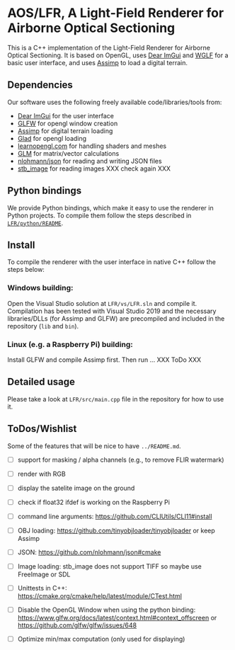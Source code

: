 
# AOS/LFR, A Light-Field Renderer for Airborne Optical Sectioning

This is a C++ implementation of the Light-Field Renderer for Airborne Optical Sectioning. 
It is based on OpenGL, uses [Dear ImGui](https://github.com/ocornut/imgui) and [WGLF](https://www.glfw.org/) for a basic user interface, and uses [Assimp](https://www.assimp.org/) to load a digital terrain.

## Dependencies
Our software uses the following freely available code/libraries/tools from:
- [Dear ImGui](https://github.com/ocornut/imgui) for the user interface
- [GLFW](https://www.glfw.org/) for opengl window creation
- [Assimp](https://www.assimp.org/) for digital terrain loading
- [Glad](https://glad.dav1d.de/) for opengl loading
- [learnopengl.com](https://learnopengl.com/) for handling shaders and meshes
- [GLM](https://github.com/g-truc/glm) for matrix/vector calculations
- [nlohmann/json](https://github.com/nlohmann/json) for reading and writing JSON files
- [stb_image](https://github.com/nothings/stb) for reading images
XXX check again XXX

## Python bindings
We provide Python bindings, which make it easy to use the renderer in Python projects. To compile them follow the steps described in [`LFR/python/README`](./LFR/python/README.md).

## Install

To compile the renderer with the user interface in native C++ follow the steps below:
### Windows building: 
Open the Visual Studio solution at `LFR/vs/LFR.sln` and compile it. Compilation has been tested with Visual Studio 2019 and the necessary libraries/DLLs (for Assimp and GLFW) are precompiled and included in the repository (`lib` and `bin`). 

### Linux (e.g. a Raspberry Pi) building: 
Install GLFW and compile Assimp first. 
Then run ...
XXX ToDo XXX


## Detailed usage

Please take a look at `LFR/src/main.cpp` file in the repository for how to use it.


## ToDos/Wishlist

Some of the features that will be nice to have `../README.md`.

- [ ] support for masking / alpha channels (e.g., to remove FLIR watermark)
- [ ] render with RGB
- [ ] display the satelite image on the ground
- [ ] check if float32 ifdef is working on the Raspberry Pi
- [ ] command line arguments: https://github.com/CLIUtils/CLI11#install 
- [ ] OBJ loading: https://github.com/tinyobjloader/tinyobjloader or keep Assimp
- [ ] JSON: https://github.com/nlohmann/json#cmake
- [ ] Image loading: stb_image does not support TIFF so maybe use FreeImage or SDL
- [ ] Unittests in C++: https://cmake.org/cmake/help/latest/module/CTest.html  
- [ ] Disable the OpenGL Window when using the python binding: https://www.glfw.org/docs/latest/context.html#context_offscreen or https://github.com/glfw/glfw/issues/648
- [ ] Optimize min/max computation (only used for displaying)

